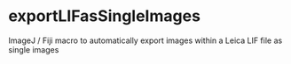 # exportLIFasSingleImages
ImageJ / Fiji macro to automatically export images within a Leica LIF file as single images
